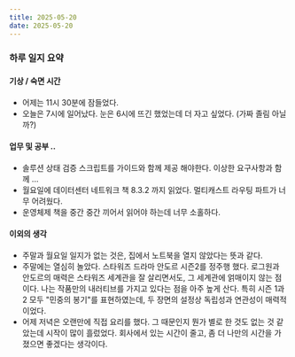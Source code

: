 ```yaml
---
title: 2025-05-20
date: 2025-05-20
---
```


### 하루 일지 요약

#### 기상 / 숙면 시간
- 어제는 11시 30분에 잠들었다.
- 오늘은 7시에 일어났다. 눈은 6시에 뜨긴 했었는데 더 자고 싶었다. (가짜 졸림 아닐까?)

#### 업무 및 공부 ..
- 솔루션 상태 검증 스크립트를 가이드와 함께 제공 해야한다. 이상한 요구사항과 함께 ...
- 월요일에 데이터센터 네트워크 책 8.3.2 까지 읽었다. 멀티캐스트 라우팅 파트가 너무 어려웠다. 
- 운영체제 책을 중간 중간 끼어서 읽어야 하는데 너무 소홀하다.

#### 이외의 생각
- 주말과 월요일 일지가 없는 것은, 집에서 노트북을 열지 않았다는 뜻과 같다. 
- 주말에는 열심히 놀았다. 스타워즈 드라마 안도르 시즌2를 정주행 했다. 로그원과 안도르의 매력은 스타워즈 세계관을 잘 살리면서도, 그 세계관에 얽매이지 않는 점이다. 나는 작품만의 내러티브를 가지고 있다는 점을 아주 높게 산다. 특히 시즌 1과 2 모두 "민중의 봉기"를 표현하였는데, 두 장면의 설정상 독립성과 연관성이 매력적이었다.
- 어제 저녁은 오랜만에 직접 요리를 했다. 그 때문인지 뭔가 별로 한 것도 없는 것 같았는데 시작이 많이 흘렀었다. 회사에서 있는 시간이 줄고, 좀 더 나만의 시간을 가졌으면 좋겠다는 생각이다. 
